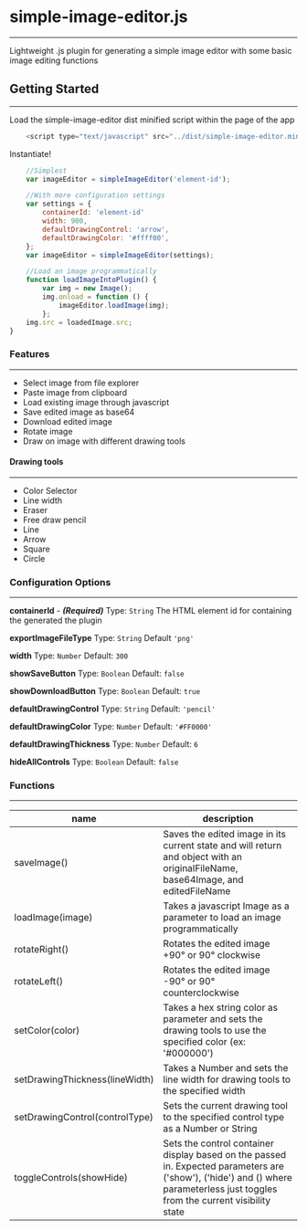 # simple-image-editor.js
------
Lightweight .js plugin for generating a simple image editor with some basic image editing functions

## Getting Started
------
Load the simple-image-editor dist minified script within the page of the app
```javascript
    <script type="text/javascript" src="../dist/simple-image-editor.min.js"></script>
```

Instantiate!
```javascript
    //Simplest
    var imageEditor = simpleImageEditor('element-id');

    //With more configuration settings
    var settings = {
        containerId: 'element-id'
        width: 900,
        defaultDrawingControl: 'arrow',
        defaultDrawingColor: '#ffff00',
    };
    var imageEditor = simpleImageEditor(settings);

    //Load an image programmatically
    function loadImageIntoPlugin() {
        var img = new Image();
        img.onload = function () {
            imageEditor.loadImage(img);
        };
    img.src = loadedImage.src;
}
```

### Features
------
* Select image from file explorer
* Paste image from clipboard
* Load existing image through javascript
* Save edited image as base64 
* Download edited image
* Rotate image
* Draw on image with different drawing tools

#### Drawing tools
------
* Color Selector
* Line width
* Eraser
* Free draw pencil
* Line
* Arrow
* Square
* Circle

### Configuration Options
------

**containerId** - __***(Required)***__
Type: ```String```
The HTML element id for containing the generated the plugin 

**exportImageFileType**
Type: ```String```
Default ```'png' ```

**width**
Type: ```Number```
Default: ```300 ```

**showSaveButton**
Type: ```Boolean```
Default: ```false```

**showDownloadButton**
Type: ```Boolean```
Default: ```true```

**defaultDrawingControl**
Type: ```String```
Default: ```'pencil'```

**defaultDrawingColor**
Type: ```Number```
Default: ```'#FF0000'```

**defaultDrawingThickness**
Type: ```Number```
Default: ```6```

**hideAllControls**
Type: ```Boolean```
Default: ```false```

### Functions
------

| name | description |
|------|-------------|
|saveImage() | Saves the edited image in its current state and will return and object with an originalFileName, base64Image, and editedFileName|
|loadImage(image) | Takes a javascript Image as a parameter to load an image programmatically|
|rotateRight() | Rotates the edited image +90&deg; or 90&deg; clockwise|
|rotateLeft() | Rotates the edited image -90&deg; or 90&deg; counterclockwise|
|setColor(color) | Takes a hex string color as parameter and sets the drawing tools to use the specified color (ex: \'#000000\')|
|setDrawingThickness(lineWidth) | Takes a Number and sets the line width for drawing tools to the specified width|
|setDrawingControl(controlType) | Sets the current drawing tool to the specified control type as a Number or String|
|toggleControls(showHide)| Sets the control container display based on the passed in.  Expected parameters are ('show'), ('hide') and () where parameterless just toggles from the current visibility state|